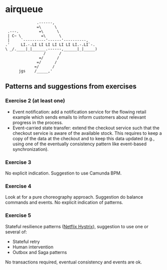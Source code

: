 # airqueue
```
              .------,
              =\      \
 .---.         =\      \
 | C~ \         =\      \
 |     `----------'------'----------,
.'     LI.-.LI LI LI LI LI LI LI.-.LI`-.
\ _/.____|_|______.------,______|_|_____)
                 /      /
               =/      /
              =/      /
             =/      /
      jgs    /_____,'
```

## Patterns and suggestions from exercises

### Exercise 2 (at least one)
- Event notification: add a notification service for the flowing retail example which sends emails to inform customers about relevant progress in the process.
- Event-carried state transfer: extend the checkout service such that the checkout service is aware of the available stock. This requires to keep a copy of the data at the checkout and to keep this data updated (e.g., using one of the eventually consistency pattern like event-based synchronization).

### Exercise 3

No explicit indication.  Suggestion to use Camunda BPM.

### Exercise 4

Look at for a pure choreography approach. Suggestion do balance commands and events. No explicit indication of patterns.

### Exercise 5

Stateful resilience patterns ([Netflix Hystrix](https://github.com/Netflix/Hystrix)), suggestion to use one or several of:
- Stateful retry
- Human intervention
- Outbox and Saga patterns

No transactions required, eventual consistency and events are ok.